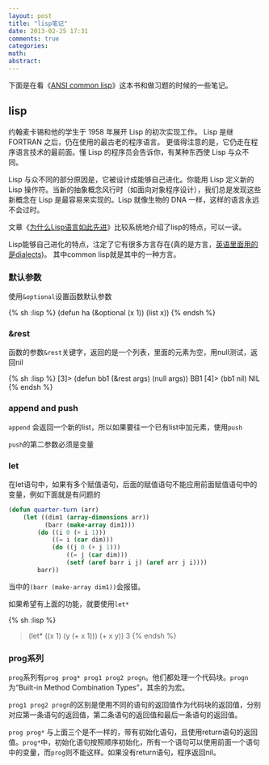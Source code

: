 ```yaml
---
layout: post
title: "lisp笔记"
date: 2013-02-25 17:31
comments: true
categories: 
math: 
abstract: 
---
```


下面是在看《[ANSI common lisp](http://acl.readthedocs.org/en/latest/index.html)》这本书和做习题的时候的一些笔记。

## lisp

约翰麦卡锡和他的学生于 1958 年展开 Lisp 的初次实现工作。 Lisp 是继 FORTRAN 之后，仍在使用的最古老的程序语言。 更值得注意的是，它仍走在程序语言技术的最前面。懂 Lisp 的程序员会告诉你，有某种东西使 Lisp 与众不同。

Lisp 与众不同的部分原因是，它被设计成能够自己进化。你能用 Lisp 定义新的 Lisp 操作符。当新的抽象概念风行时（如面向对象程序设计），我们总是发现这些新概念在 Lisp 是最容易来实现的。Lisp 就像生物的 DNA 一样，这样的语言永远不会过时。

文章《[为什么Lisp语言如此先进](http://www.ruanyifeng.com/blog/2010/10/why_lisp_is_superior.html)》比较系统地介绍了lisp的特点，可以一读。        

Lisp能够自己进化的特点，注定了它有很多方言存在(真的是方言，[英语里面用的是dialects](http://en.wikipedia.org/wiki/Lisp_%28programming_language%29))。
其中common lisp就是其中的一种方言。

### 默认参数

使用`&optional`设置函数默认参数

{% sh :lisp %}
(defun ha (&optional (x 1))
    (list x))
{% endsh %}

### &rest

函数的参数`&rest`关键字，返回的是一个列表，里面的元素为空，用null测试，返回nil

{% sh :lisp %}
[3]> (defun bb1 (&rest args) (null args))
BB1
[4]> (bb1 nil)
NIL
{% endsh %}

### append and push

`append` 会返回一个新的list，所以如果要往一个已有list中加元素，使用`push`

`push`的第二参数必须是变量

### let

在let语句中，如果有多个赋值语句，后面的赋值语句不能应用前面赋值语句中的变量，例如下面就是有问题的

``` lisp
(defun quarter-turn (arr)
    (let ((dim1 (array-dimensions arr))
          (barr (make-array dim1))) 
        (do ((i 0 (+ i 1)))
            ((= i (car dim)))
            (do ((j 0 (+ j 1)))
                ((= j (car dim)))
                (setf (aref barr i j) (aref arr j i))))
        barr))
```
当中的`(barr (make-array dim1))`会报错。

如果希望有上面的功能，就要使用`let*`

{% sh :lisp %}
> (let* ((x 1)
         (y (+ x 1)))
    (+ x y))
3
{% endsh %}

### prog系列

`prog`系列有`prog prog* prog1 prog2 progn`。他们都处理一个代码块。`progn`为“Built-in Method Combination Types”，其余的为宏。

`prog1 prog2 progn`的区别是使用不同的语句的返回值作为代码块的返回值，分别对应第一条语句的返回值，第二条语句的返回值和最后一条语句的返回值。

`prog prog*` 与上面三个是不一样的，带有初始化语句，且使用return语句的返回值。`prog*`中，初始化语句按照顺序初始化，所有一个语句可以使用前面一个语句中的变量，而`prog`则不能这样。如果没有return语句，程序返回nil。


